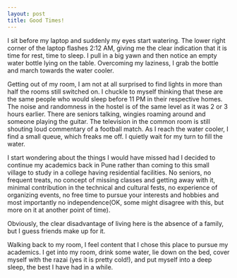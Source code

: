 ```yaml
---
layout: post
title: Good Times!
---
```



I sit before my laptop and suddenly my eyes start watering. The lower right corner of the laptop flashes 2:12 AM, giving me the clear indication that it is time for rest, time to sleep. I pull in a big yawn and then notice an empty water bottle lying on the table. Overcoming my laziness, I grab the bottle and march towards the water cooler.

Getting out of my room,  I am not at all surprised to find lights in more than half the rooms still switched on. I chuckle to myself thinking that these are the same people who would sleep before 11 PM in their respective homes. The noise and randomness in the hostel is of the same level as it was 2 or 3 hours earlier. There are seniors talking, wingies roaming around and someone playing the guitar. The television in the common room is still shouting loud commentary of a football match. As I reach the water cooler, I find a small queue, which freaks me off. I quietly wait for my turn to fill the water.

I start wondering about the things I would have missed had I decided to continue my academics back in Pune rather than coming to this small village to study in a college having residential facilities. No seniors, no frequent treats, no concept of missing classes and getting away with it, minimal contribution in the technical and cultural fests, no experience of organizing events, no free time to pursue your interests and hobbies and most importantly no independence(OK, some might disagree with this, but more on it at another point of time).

Obviously, the clear disadvantage of living here is the absence of a family, but I guess friends make up for it.

Walking back to my room, I feel content that I chose this place to pursue my academics. I get into my room, drink some water, lie down on the bed, cover myself with the razai (yes it is pretty cold!), and put myself into a deep sleep, the best I have had in a while.
